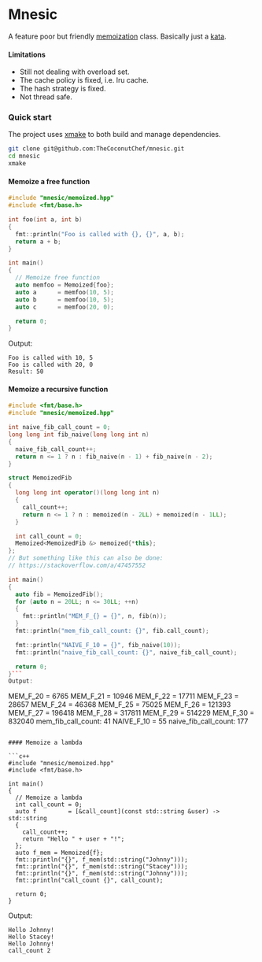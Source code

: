 # Mnesic

A feature poor but friendly [memoization](https://en.wikipedia.org/wiki/Memoization) class. Basically just a [kata](http://codekata.com/).

#### Limitations

- Still not dealing with overload set.
- The cache policy is fixed, i.e. lru cache.
- The hash strategy is fixed.
- Not thread safe.

### Quick start

The project uses [xmake](https://xmake.io/#/?id=build-a-project) to both build and manage dependencies.

```bash
git clone git@github.com:TheCoconutChef/mnesic.git
cd mnesic
xmake
```

#### Memoize a free function

```c++
#include "mnesic/memoized.hpp"
#include <fmt/base.h>

int foo(int a, int b)
{
  fmt::println("Foo is called with {}, {}", a, b);
  return a + b;
}

int main()
{
  // Memoize free function
  auto memfoo = Memoized{foo};
  auto a      = memfoo(10, 5);
  auto b      = memfoo(10, 5);
  auto c      = memfoo(20, 0);

  return 0;
}
```
Output:
```
Foo is called with 10, 5
Foo is called with 20, 0
Result: 50
```

#### Memoize a recursive function

```c++
#include <fmt/base.h>
#include "mnesic/memoized.hpp"

int naive_fib_call_count = 0;
long long int fib_naive(long long int n)
{
  naive_fib_call_count++;
  return n <= 1 ? n : fib_naive(n - 1) + fib_naive(n - 2);
}

struct MemoizedFib
{
  long long int operator()(long long int n)
  {
    call_count++;
    return n <= 1 ? n : memoized(n - 2LL) + memoized(n - 1LL);
  }

  int call_count = 0;
  Memoized<MemoizedFib &> memoized{*this};
};
// But something like this can also be done:
// https://stackoverflow.com/a/47457552

int main()
{
  auto fib = MemoizedFib();
  for (auto n = 20LL; n <= 30LL; ++n)
  {
    fmt::println("MEM_F_{} = {}", n, fib(n));
  }
  fmt::println("mem_fib_call_count: {}", fib.call_count);

  fmt::println("NAIVE_F_10 = {}", fib_naive(10));
  fmt::println("naive_fib_call_count: {}", naive_fib_call_count);

  return 0;
}```
Output:
```
MEM_F_20 = 6765
MEM_F_21 = 10946
MEM_F_22 = 17711
MEM_F_23 = 28657
MEM_F_24 = 46368
MEM_F_25 = 75025
MEM_F_26 = 121393
MEM_F_27 = 196418
MEM_F_28 = 317811
MEM_F_29 = 514229
MEM_F_30 = 832040
mem_fib_call_count: 41
NAIVE_F_10 = 55
naive_fib_call_count: 177
```

#### Memoize a lambda

```c++
#include "mnesic/memoized.hpp"
#include <fmt/base.h>

int main()
{
  // Memoize a lambda
  int call_count = 0;
  auto f         = [&call_count](const std::string &user) -> std::string
  {
    call_count++;
    return "Hello " + user + "!";
  };
  auto f_mem = Memoized{f};
  fmt::println("{}", f_mem(std::string("Johnny")));
  fmt::println("{}", f_mem(std::string("Stacey")));
  fmt::println("{}", f_mem(std::string("Johnny")));
  fmt::println("call_count {}", call_count);

  return 0;
}
```
Output:
```
Hello Johnny!
Hello Stacey!
Hello Johnny!
call_count 2
```
